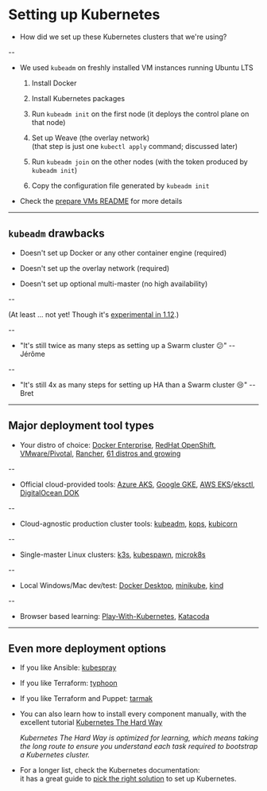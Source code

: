 # Setting up Kubernetes

- How did we set up these Kubernetes clusters that we're using?

--

<!-- ##VERSION## -->

- We used `kubeadm` on freshly installed VM instances running Ubuntu LTS

    1. Install Docker

    2. Install Kubernetes packages

    3. Run `kubeadm init` on the first node (it deploys the control plane on that node)

    4. Set up Weave (the overlay network)
       <br/>
       (that step is just one `kubectl apply` command; discussed later)

    5. Run `kubeadm join` on the other nodes (with the token produced by `kubeadm init`)

    6. Copy the configuration file generated by `kubeadm init`

- Check the [prepare VMs README](https://@@GITREPO@@/blob/master/prepare-vms/README.md) for more details

---

## `kubeadm` drawbacks

- Doesn't set up Docker or any other container engine (required)

- Doesn't set up the overlay network (required)

- Doesn't set up optional multi-master (no high availability)

--

  (At least ... not yet! Though it's [experimental in 1.12](https://kubernetes.io/docs/setup/independent/high-availability/).)

--

- "It's still twice as many steps as setting up a Swarm cluster 😕" -- Jérôme

--

- "It's still 4x as many steps for setting up HA than a Swarm cluster 😢" -- Bret

---

## Major deployment tool types

- Your distro of choice:
[Docker Enterprise](https://www.docker.com/products/docker-enterprise),
[RedHat OpenShift](https://www.openshift.com/),
[VMware/Pivotal](https://pivotal.io/platform/pivotal-container-service),
[Rancher](https://rancher.com/products/rancher),
[61 distros and growing](https://kubernetes.io/partners/#conformance)

--

- Official cloud-provided tools: 
[Azure AKS](https://azure.microsoft.com/services/kubernetes-service/),
[Google GKE](https://cloud.google.com/kubernetes-engine/),
[AWS EKS](https://aws.amazon.com/eks/)/[eksctl](https://eksctl.io/),
[DigitalOcean DOK](https://www.digitalocean.com/products/kubernetes/)

--

- Cloud-agnostic production cluster tools:
[kubeadm](https://kubernetes.io/docs/reference/setup-tools/kubeadm/kubeadm/),
[kops](https://github.com/kubernetes/kops),
[kubicorn](https://github.com/kubicorn/kubicorn)

--

- Single-master Linux clusters:
[k3s](https://k3s.io),
[kubespawn](https://github.com/kinvolk/kube-spawn),
[microk8s](https://microk8s.io)

--

- Local Windows/Mac dev/test:
[Docker Desktop](https://docs.docker.com/docker-for-mac/kubernetes/),
[minikube](https://kubernetes.io/docs/setup/minikube/),
[kind](https://kind.sigs.k8s.io)

--

- Browser based learning:
[Play-With-Kubernetes](https://labs.play-with-k8s.com),
[Katacoda](https://www.katacoda.com/courses/kubernetes)

---

## Even more deployment options

- If you like Ansible:
  [kubespray](https://github.com/kubernetes-incubator/kubespray)

- If you like Terraform:
  [typhoon](https://github.com/poseidon/typhoon)

- If you like Terraform and Puppet:
  [tarmak](https://github.com/jetstack/tarmak)

- You can also learn how to install every component manually, with
  the excellent tutorial [Kubernetes The Hard Way](https://github.com/kelseyhightower/kubernetes-the-hard-way)

  *Kubernetes The Hard Way is optimized for learning, which means taking the long route to ensure you understand each task required to bootstrap a Kubernetes cluster.*

- For a longer list, check the Kubernetes documentation:
  <br/>
  it has a great guide to [pick the right solution](https://kubernetes.io/docs/setup/#production-environment) to set up Kubernetes.
